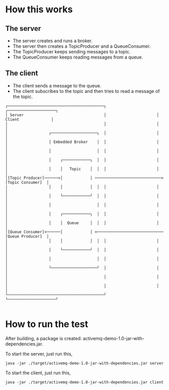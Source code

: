 # How this works

## The server

- The server creates and runs a broker.
- The server then creates a TopicProducer and a QueueConsumer.
- The TopicProducer keeps sending messages to a topic.
- The QueueConsumer keeps reading messages from a queue.

## The client
- The client sends a message to the queue.
- The client subscribes to the topic and then tries to read a message of the topic.


```               
┌──────────────────────────────────────────┐                      ┌─────────────────────┐
│ Server                                   │                      │ Client              │
│                                          │                      │                     │                                
│                  ┌────────────────────┐  │                      │                     │
│                  │ Embedded Broker    │  │                      │                     │
│                  │                    │  │                      │                     │
│                  │    ┌────────────┐  │  │                      │                     │
│                  │    │   Topic    │  │  │                      │                     │
│[Topic Producer]──────>│            │ ─────────────────────────────> [Topic Consumer]  │
│                  │    │            │  │  │                      │                     │
│                  │    └────────────┘  │  │                      │                     │
│                  │                    │  │                      │                     │              
│                  │    ┌────────────┐  │  │                      │                     │
│                  │    │  Queue     │  │  │                      │                     │
│[Queue Consumer]<──────│            │ <───────────────────────────── [Queue Producer]  │
│                  │    │            │  │  │                      │                     │
│                  │    └────────────┘  │  │                      │                     │
│                  │                    │  │                      │                     │     
│                  └────────────────────┘  │                      │                     │  
│                                          │                      │                     │
│                                          │                      │                     │  
└──────────────────────────────────────────┘                      └─────────────────────┘ 
                  
```


# How to run the test

After building, a package is created: activemq-demo-1.0-jar-with-dependencies.jar.

To start the server, just run this,
```
java -jar ./target/activemq-demo-1.0-jar-with-dependencies.jar server
```

To start the client, just run this,
```
java -jar ./target/activemq-demo-1.0-jar-with-dependencies.jar client
```